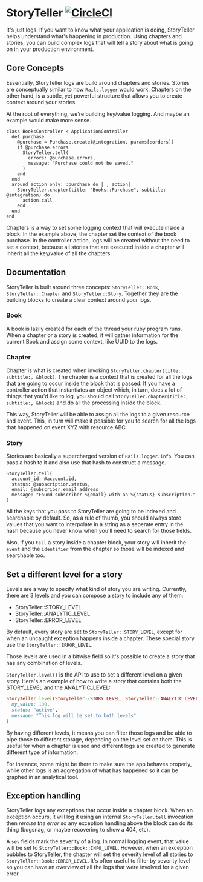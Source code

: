 # StoryTeller [![CircleCI](https://circleci.com/gh/ConvertKit/story_teller.svg?style=svg&circle-token=e0815a0e82f28c82e3f9a461cb28147d23916059)](https://circleci.com/gh/ConvertKit/story_teller)

It's just logs. If you want to know what your application is doing, StoryTeller helps understand what's happening in production. Using chapters and stories, you can build complex logs that will tell a story about what is going on in your production environment.

## Core Concepts

Essentially, StoryTeller logs are build around chapters and stories. Stories are conceptually similar to how `Rails.logger` would work. Chapters on the other hand, is a subtle, yet powerful structure that allows you to create context around your stories.

At the root of everything, we're building key/value logging. And maybe an example would make more sense.

```
class BooksController < ApplicationController
  def purchase
    @purchase = Purchase.create(@integration, params[:orders])
    if @purchase.errors
      StoryTeller.tell(
        errors: @purchase.errors,
        message: "Purchase could not be saved."
      )
    end
  end
  around_action only: :purchase do |_, action|
    StoryTeller.chapter(title: "Books::Purchase", subtitle: @integration) do
      action.call
    end
  end
end
```

Chapters is a way to set some logging context that will execute inside a block. In the example above, the chapter set the context of the book purchase. In the controller action, logs will be created without the need to set a context, because all stories that are executed inside a chapter will inherit all the key/value of all the chapters.

## Documentation

StoryTeller is built around three concepts: `StoryTeller::Book`, `StoryTeller::Chapter` and `StoryTeller::Story`. Together they are the building blocks to create a clear context around your logs.

### Book
A book is lazily created for each of the thread your ruby program runs. When a chapter or a story is created, it will gather information for the current Book and assign some context, like UUID to the logs.

### Chapter
Chapter is what is created when invoking `StoryTeller.chapter(title:, subtitle:, &block)`. The chapter is a context that is created for all the logs that are going to occur inside the block that is passed. If you have a controller action that instantiates an object which, in turn, does a lot of things that you'd like to log, you should call `StoryTeller.chapter(title:, subtitle:, &block)` and do all the processing inside the block.

This way, StoryTeller will be able to assign all the logs to a given resource and event. This, in turn will make it possible for you to search for all the logs that happened on event XYZ with resource ABC.


### Story
Stories are basically a supercharged version of `Rails.logger.info`. You can pass a hash to it and also use that hash to construct a message.

```
StoryTeller.tell(
  account_id: @account.id,
  status: @subscription.status,
  email: @subscriber.email_address
  message: "Found subscriber %{email} with an %{status} subscription."
)
```

All the keys that you pass to StoryTeller are going to be indexed and searchable by default. So, as a rule of thumb, you should always store values that you want to interpolate in a string as a seperate entry in the hash because you never know when you'll need to search for those fields.

Also, if you `tell` a story inside a chapter block, your story will inherit the `event` and the `identifier` from the chapter so those will be indexed and searchable too.

## Set a different level for a story

Levels are a way to specify what kind of story you are writing. Currently, there are 3 levels and you can compose a story to include any of them:

- StoryTeller::STORY_LEVEL
- StoryTeller::ANALYTIC_LEVEL
- StoryTeller::ERROR_LEVEL

By default, every story are set to `StoryTeller::STORY_LEVEL`, except for when an uncaught exception happens inside a chapter. These special story use the `StoryTeller::ERROR_LEVEL`.

Those levels are used in a bitwise field so it's possible to create a story that has any combination of levels.

`StoryTeller.level()` is the API to use to set a different level on a given story. Here's an example of how to write a story that contains both the STORY_LEVEL and the ANALYTIC_LEVEL:

```ruby
StoryTeller.level(StoryTeller::STORY_LEVEL, StoryTeller::ANALYTIC_LEVEL).tell(
  my_value: 100,
  status: "active",
  message: "This log will be set to both levels"
)
```

By having different levels, it means you can filter those logs and be able to pipe those to different storage, depending on the level set on them. This is useful for when a chapter is used and different logs are created to generate different type of information.

For instance, some might be there to make sure the app behaves properly, while other logs is an aggregation of what has happened so it can be graphed in an analytical tool.

## Exception handling

StoryTeller logs any exceptions that occur inside a chapter block. When an exception occurs, it will log it using an internal `StoryTeller.tell` invocation then *reraise the error* so any exception handling above the block can do its thing (bugsnag, or maybe recovering to show a 404, etc).

A `sev` fields mark the severity of a log. In normal logging event, that value will be set to `StoryTeller::Book::INFO_LEVEL`. However, when an exception bubbles to StoryTeller, the chapter will set the severity level of all stories to `StoryTeller::Book::ERROR_LEVEL`. It's often useful to filter by severity level so you can have an overview of all the logs that were involved for a given error.

